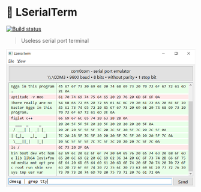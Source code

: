 # 💩 LSerialTerm
[![Build status](https://ci.appveyor.com/api/projects/status/2ysv63nypm8s3low?svg=true)](https://ci.appveyor.com/project/LightSunrider/LSerialTerm)

> Useless serial port terminal

<img src="screenshot.png" alt="LSerialTerm screenshot" width="600"/>
